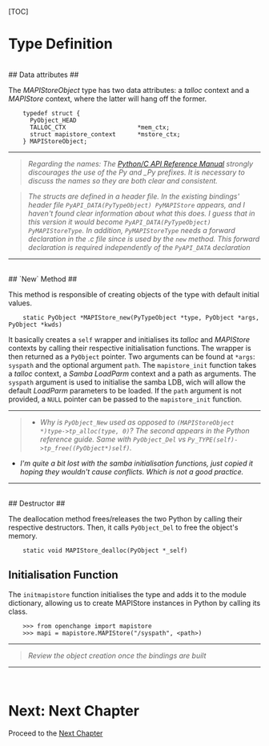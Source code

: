 [TOC]

# Type Definition #

<br/>
## Data attributes ##

The *MAPIStoreObject* type has two data attributes: a *talloc* context and a *MAPIStore* context, where the latter will hang off the former.

        typedef struct {
          PyObject_HEAD
          TALLOC_CTX                    *mem_ctx;
          struct mapistore_context      *mstore_ctx;
        } MAPIStoreObject;

- - -

> *Regarding the names: The [Python/C API Reference Manual][apiref] strongly discourages the use of the *Py* and *_Py* prefixes. It is necessary to discuss the names so they are both clear and consistent.*

[apiref]: https://docs.python.org/3/c-api/index.html

> *The *structs* are defined in a header file. In the existing bindings' header file `PyAPI_DATA(PyTypeObject) PyMAPIStore` appears, and I haven't found clear information about what this does. I guess that in this version it would become `PyAPI_DATA(PyTypeObject) PyMAPIStoreType`. In addition, `PyMAPIStoreType` needs a forward declaration in the .c file since is used by the `new` method. This forward declaration is required independently of the `PyAPI_DATA` declaration*

- - -

<br/>
## `New` Method ##

This method is responsible of creating objects of the type with default initial values. 

        static PyObject *MAPIStore_new(PyTypeObject *type, PyObject *args, PyObject *kwds)

It basically creates a `self` wrapper and initialises its *talloc* and *MAPIStore* contexts by calling their respective initialisation functions. The wrapper is then returned as a `PyObject` pointer. Two arguments can be found at `*args`: `syspath` and the optional argument `path`.
The `mapistore_init` function takes a *talloc* context, a *Samba* *LoadParm* context and a path as arguments. The `syspath` argument is used to initialise the samba LDB, wich will allow the default *LoadParm* parameters to be loaded. If the `path` argument is not provided, a `NULL` pointer can be passed to the `mapistore_init` function.

- - -

> - *Why is `PyObject_New` used as opposed to `(MAPIStoreObject *)type->tp_alloc(type, 0)`? The second appears in the Python reference guide. Same with `PyObject_Del` vs `Py_TYPE(self)->tp_free((PyObject*)self)`.*
- *I'm quite a bit lost with the samba initialisation functions, just copied it hoping they wouldn't cause conflicts. Which is not a good practice.*

- - -

<br/>
## Destructor ##

The deallocation method frees/releases the two Python by calling their respective destructors. Then, it calls `PyObject_Del` to free the object's memory.

        static void MAPIStore_dealloc(PyObject *_self)

## Initialisation Function ##

The `initmapistore` function initialises the type and adds it to the module dictionary, allowing us to create MAPIStore instances in Python by calling its class.

        >>> from openchange import mapistore
        >>> mapi = mapistore.MAPIStore("/syspath", <path>)

- - -

> *Review the object creation once the bindings are built*

- - -
<br/>

# Next: Next Chapter #

Proceed to the [Next Chapter](next.html)
